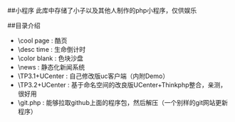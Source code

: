 ##小程序
此库中存储了小子以及其他人制作的php小程序，仅供娱乐

##目录介绍
* \cool page : 酷页
* \desc time : 生命倒计时
* \color blank : 色块沙盘
* \news : 静态化新闻系统
* \TP3.1+UCenter : 自己修改版uc客户端（内附Demo）
* \TP3.2+UCenter : 基于命名空间的改良版UCenter+Thinkphp整合，亲测，很好用
* \git.php : 能够拉取github上面的程序包，然后解压（一个别样的git网站更新程序）